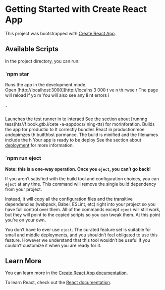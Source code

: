 # Getting Started with Create React App

This project was bootstrapped with [Create React App](https://github.com/facebook/create-react-app).

## Available Scripts 
 
In the project directory, you can run:
### `npm star 
Runs the app in the development mode.  
Open [http://localhost:3000](http://localhs 3 000    t    ve           n th rwse r 
The page will reload if yo m 
You will also see any li nt errors i
### `     
Launches the test runner in te interacti
See the section about [runnng tess(hts//f book.gtb.i/cete -a-appdocs/ ning-tts) for morinforation.
Builds the app for productio to 
It correctly bundles React in productionmoe andopimzes th buifthbst pormance.
The build is minified and the filenames include the h
Your app is ready to be deploy
See the section about [deployment](https://facebook.github.io/create-react-app/docs/deployment) for more information.

### `npm run eject
**Note: this is a one-way operation. Once you `eject`, you can’t go back!**

If you aren’t satisfied with the build tool and configuration choices, you can `eject` at any time. This command will remove the single build dependency from your project.

Instead, it will copy all the configuration files and the transitive dependencies (webpack, Babel, ESLint, etc) right into your project so you have full control over them. All of the commands except `eject` will still work, but they will point to the copied scripts so you can tweak them. At this point you’re on your own.

You don’t have to ever use `eject`. The curated feature set is suitable for small and middle deployments, and you shouldn’t feel obligated to use this feature. However we understand that this tool wouldn’t be useful if you couldn’t customize it when you are ready for it.

## Learn More

You can learn more in the [Create React App documentation](https://facebook.github.io/create-react-app/docs/getting-started).

To learn React, check out the [React documentation](https://reactjs.org/).
